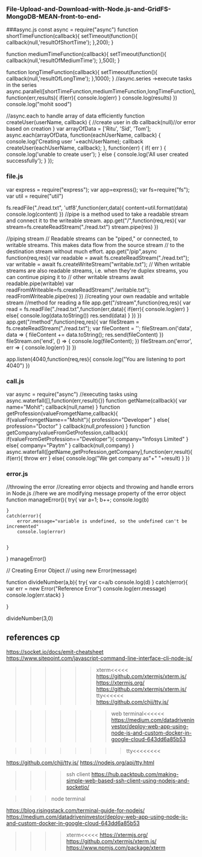 ### File-Upload-and-Download-with-Node.js-and-GridFS-MongoDB-MEAN-front-to-end-
###async.js
const async = require("async")
function shortTimeFunction(callback){
    setTimeout(function(){
        callback(null,'resultOfShortTime');
    },200);
}

function mediumTimeFunction(callback){
    setTimeout(function(){
        callback(null,'resultOfMediumTime');
    },500);
}

function longTimeFunction(callback){
    setTimeout(function(){
        callback(null,'resultOfLongTime');
    },1000);
}
//async.series ->execute tasks in the series
async.parallel([shortTimeFunction,mediumTimeFunction,longTimeFunction],function(err,results){
    if(err){
        console.log(err)
    }
    console.log(results)
})
console.log("mohit sood")

//async.each to handle array of data efficiently 
function createUser(userName, callback)
{
//create user in db
callback(null)//or error based on creation
}
var arrayOfData = ['Ritu', 'Sid', 'Tom'];
async.each(arrayOfData, function(eachUserName, callback) {
console.log('Creating user '+eachUserName);
callback
createUser(eachUserName, callback);
}, function(err) {
if( err ) {
console.log('unable to create user');
} else {
console.log('All user created successfully');
}
});
### file.js
var express = require("express");
var app=express();
var fs=require("fs");
var util = require("util")

fs.readFile("./read.txt", 'utf8',function(err,data){
    content=util.format(data)
    console.log(content)
})
//pipe is a method used to take a readable stream  and connect it to the writeable stream.
app.get("/",function(req,res){
    var stream=fs.createReadStream("./read.txt")
    stream.pipe(res)
})

//piping stream
// Readable streams can be "piped," or connected, to writable streams. This makes data flow from the source stream
// to the destination stream without much effort.
app.get("/pip",async function(req,res){
    var readable = await fs.createReadStream("./read.txt");
    var writable =  await fs.createWriteStream("writable.txt");
//     When writable streams are also readable streams, i.e. when they're duplex streams, you can continue piping it to
// other writable streams
    await readable.pipe(writable)
    var readFromWriteable=fs.createReadStream("./writable.txt");
    readFromWriteable.pipe(res)
})
//creating your own readable and writable stream
//method for reading a file
app.get("/stream",function(req,res){
var read = fs.readFile("./read.txt",function(err,data){
    if(err){
        console.log(err)
    }
    else{
        console.log(data.toString())
        res.send(data)
    }
})
})
app.get("/method",function(req,res){
var fileStream = fs.createReadStream("./read.txt");
var fileContent = '';
fileStream.on('data', data => {
fileContent += data.toString();
res.send(fileContent)
})
fileStream.on('end', () => {
console.log(fileContent);
})
fileStream.on('error', err => {
console.log(err)
})
})

app.listen(4040,function(req,res){
    console.log("You are listening to port 4040")
})
### call.js
var async = require("async")
//executing tasks using async.waterfall([],function(err,result){})
function getName(callback){
    var name="Mohit";
    callback(null,name)
}
function getProfession(valueFromgetName,callback){
    if(valueFromgetName=="Mohit"){
        profession="Developer"
    }
    else{
        profession="Doctor"
    }
    callback(null,profession)
}
function getCompany(valueFromGetProfession,callback){
    if(valueFromGetProfession=="Developer"){
        company="Infosys Limited"
    }
    else{
        company="Paytm"
    }
    callback(null,company)
}
async.waterfall([getName,getProfession,getCompany],function(err,result){
    if(err){
        throw err
    }
    else{
        console.log("We get company as"+" "+result)
    }
})


### error.js
//throwing the error 
//creating error objects and throwing and handle errors in Node.js
//here we are modifying message property of the error object
function manageError(){
    try{
        var a=1;
        b++;
        console.log(b)

    }
    catch(error){
        error.message="variable is undefined, so the undefined can't be incremented"
        console.log(error)
        

    }
}
manageError()

// Creating Error Object 
// using new Error(message)

function divideNumber(a,b){
    try{
    var c=a/b
    console.log(d)
    }
    catch(error){
        var err = new Error("Reference Error")
        console.log(err.message)
        console.log(err.stack)
    }

}

divideNumber(3,0)

## references cp
https://socket.io/docs/emit-cheatsheet
https://www.sitepoint.com/javascript-command-line-interface-cli-node-js/

>>>>>>xterm<<<<<
https://github.com/xtermjs/xterm.js/
https://xtermjs.org/
https://github.com/xtermjs/xterm.js/
>>>tty<<<<<<
https://github.com/chjj/tty.js/

>>>>>>>web  terminal<<<<<<
https://medium.com/datadriveninvestor/deploy-web-app-using-node-js-and-custom-docker-in-google-cloud-643dd6a85b53

>>>>>>>>tty<<<<<<<<

https://github.com/chjj/tty.js/
https://nodejs.org/api/tty.html


>>>>ssh client
https://hub.packtpub.com/making-simple-web-based-ssh-client-using-nodejs-and-socketio/

>>>node terminal

https://blog.risingstack.com/terminal-guide-for-nodejs/
https://medium.com/datadriveninvestor/deploy-web-app-using-node-js-and-custom-docker-in-google-cloud-643dd6a85b53

>>>>xterm<<<<<
https://xtermjs.org/
https://github.com/xtermjs/xterm.js/
https://www.npmjs.com/package/xterm
